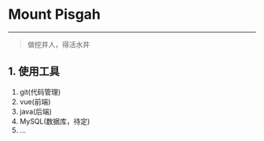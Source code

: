 # Mount Pisgah
***
> 做挖井人，得活水井
## 1. 使用工具
1. git(代码管理)
2. vue(前端)
3. java(后端)
4. MySQL(数据库，待定)
5. ...
